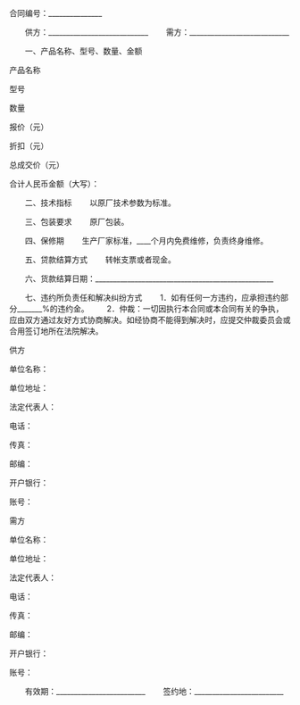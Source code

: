 
 


合同编号：_______________


　　供方：____________________________
　　需方：____________________________


　　一、产品名称、型号、数量、金额







 

  

   



产品名称






   



型号






   



数量






   



报价（元）






   



折扣（元）






   



总成交价（元）






  

  

   



 






   



 




   



 




   



 




   



 




   



 






  

  

   



 






   



 




   



 




   



 




   



 




   



 






  

  

   



合计人民币金额（大写）：






  

 







　　二、技术指标
　　以原厂技术参数为标准。


　　三、包装要求
　　原厂包装。


　　四、保修期
　　生产厂家标准，____个月内免费维修，负责终身维修。


　　五、贷款结算方式
　　转帐支票或者现金。


　　六、货款结算日期：__________________________________________________


　　七、违约所负责任和解决纠纷方式
　　1．如有任何一方违约，应承担违约部分_______%的违约金。
　　2．仲裁：一切因执行本合同或本合同有关的争执，应由双方通过友好方式协商解决。如经协商不能得到解决时，应提交仲裁委员会或合用签订地所在法院解决。






 

  

   


供方





单位名称：





单位地址：





法定代表人：





电话：





传真：





邮编：





开户银行：





账号：





   


需方





单位名称：





单位地址：





法定代表人：





电话：





传真：





邮编：





开户银行：





账号：





  

 




　　有效期：_________________________
　　签约地：_________________________



 


 

 
 
 
 
 
  


  
 

  


  


  
 
 
 
 

